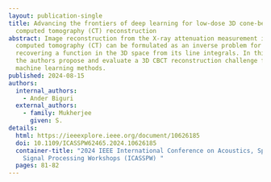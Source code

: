 ```yaml
---
layout: publication-single
title: Advancing the frontiers of deep learning for low-dose 3D cone-beam
  computed tomography (CT) reconstruction
abstract: Image reconstruction from the X-ray attenuation measurement in
  computed tomography (CT) can be formulated as an inverse problem for
  recovering a function in the 3D space from its line integrals. In this work
  the authors propose and evaluate a 3D CBCT reconstruction challenge for
  machine learning methods.
published: 2024-08-15
authors:
  internal_authors:
    - Ander Biguri
  external_authors:
    - family: Mukherjee
      given: S.
details:
  html: https://ieeexplore.ieee.org/document/10626185
  doi: 10.1109/ICASSPW62465.2024.10626185
  container-title: "2024 IEEE International Conference on Acoustics, Speech, and
    Signal Processing Workshops (ICASSPW) "
  pages: 81-82
---
```

